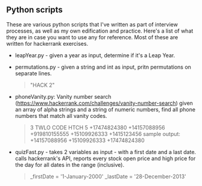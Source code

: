 ## **Python scripts**


These are various python scripts that I've written as part of interview processes,
as well as my own edification and practice. Here's a list of what they are in case
you want to use any for reference. Most of these are written for hackerrank exercises.





- leapYear.py - given a year as input, determine if it's a Leap Year.


- permutations.py - given a string and int as input, pritn permutations on separate lines.

  > "HACK 2"


- phoneVanity.py: Vanity number search (https://www.hackerrank.com/challenges/vanity-number-search)
  given an array of alpha strings and a string of numeric numbers, find all phone numbers that
  match all vanity codes.

  >3 TWLO CODE HTCH 5 +17474824380 +14157088956 +919810155555 +15109926333 +1415123456
  sample output: +14157088956 +15109926333 +17474824380


- quizFast.py - takes 2 variables as input - with a first date and a last date.  calls hackerrank's API,
  reports every stock open price and high price for the day for all dates in the range (inclusive).
  >_firstDate = '1-January-2000'
  _lastDate = '28-December-2013'
